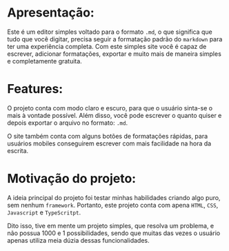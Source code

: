 # Apresentação:

Este é um editor simples voltado para o formato `.md`, o que significa que tudo que você digitar, precisa seguir a formatação padrão do `markdown` para ter uma experiência completa.
Com este simples site você é capaz de escrever, adicionar formatações, exportar e muito mais de maneira simples e completamente gratuita.

# Features:

O projeto conta com modo claro e escuro, para que o usuário sinta-se o mais à vontade possível. Além disso, você pode escrever o quanto quiser e depois exportar o arquivo no formato:
`.md`.

O site também conta com alguns botões de formatações rápidas, para usuários mobiles conseguirem escrever com mais facilidade na hora da escrita.

# Motivação do projeto:

A ideia principal do projeto foi testar minhas habilidades criando algo puro, sem nenhum `framework`. Portanto, este projeto conta com apena `HTML`, `CSS`, `Javascript` e `TypeScritpt`.

Dito isso, tive em mente um projeto simples, que resolva um problema, e não possua 1000 e 1 possibilidades, sendo que muitas das vezes o usuário apenas utiliza meia dúzia dessas
funcionalidades.
